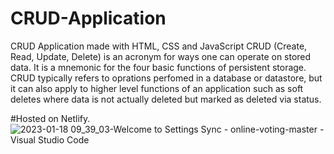 # CRUD-Application
CRUD Application made with HTML, CSS and JavaScript
CRUD (Create, Read, Update, Delete) is an acronym for ways one can operate on stored data. It is a mnemonic for the four basic functions of persistent storage. CRUD typically refers to oprations perfomed in a database or datastore, but it can also apply to higher level functions of an  application such as soft deletes where data is not actually deleted but marked as deleted via status.

#Hosted on Netlify.
![2023-01-18 09_39_03-Welcome to Settings Sync - online-voting-master - Visual Studio Code](https://user-images.githubusercontent.com/42262470/213101853-f6601d2a-e3b4-4cb8-a771-d0482826aed0.jpg)
